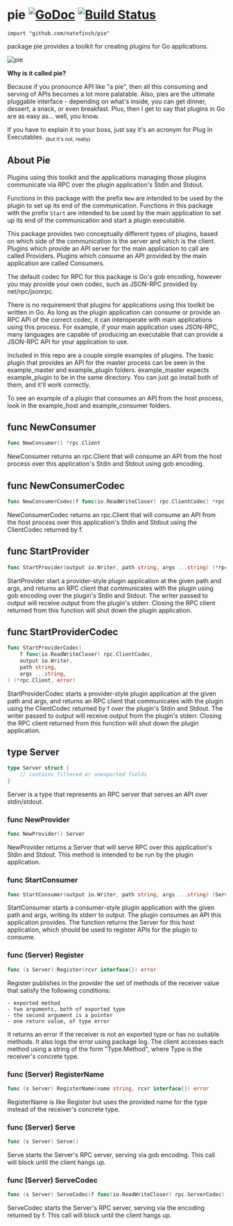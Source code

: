 # pie [![GoDoc](https://godoc.org/github.com/natefinch/pie?status.png)](https://godoc.org/github.com/natefinch/pie) [![Build Status](https://drone.io/github.com/natefinch/pie/status.png)](https://drone.io/github.com/natefinch/pie/latest)

    import "github.com/natefinch/pie"

package pie provides a toolkit for creating plugins for Go applications.

![pie](https://cloud.githubusercontent.com/assets/3185864/7804562/bc35d256-0332-11e5-8562-fe00ec4d10b2.png)

**Why is it called pie?**

Because if you pronounce API like "a pie", then all this consuming and serving
of APIs becomes a lot more palatable.  Also, pies are the ultimate pluggable
interface - depending on what's inside, you can get dinner, dessert, a snack, or
even breakfast.  Plus, then I get to say that plugins in Go are as easy as...
well, you know.

If you have to explain it to your boss, just say it's an acronym for Plug In
Executables. <sub>(but it's not, really)</sub>

## About Pie

Plugins using this toolkit and the applications managing those plugins
communicate via RPC over the plugin application's Stdin and Stdout.

Functions in this package with the prefix `New` are intended to be used by the
plugin to set up its end of the communication.  Functions in this package
with the prefix `Start` are intended to be used by the main application to set
up its end of the communication and start a plugin executable.

This package provides two conceptually different types of plugins, based on
which side of the communication is the server and which is the client.
Plugins which provide an API server for the main application to call are
called Providers.  Plugins which consume an API provided by the main
application are called Consumers.

The default codec for RPC for this package is Go's gob encoding, however you
may provide your own codec, such as JSON-RPC provided by net/rpc/jsonrpc.

There is no requirement that plugins for applications using this toolkit be
written in Go. As long as the plugin application can consume or provide an
RPC API of the correct codec, it can interoperate with main applications
using this process.  For example, if your main application uses JSON-RPC,
many languages are capable of producing an executable that can provide a
JSON-RPC API for your application to use.

Included in this repo are a couple simple examples of plugins.  The basic plugin
that provides an API for the master process can be seen in the example\_master
and example\_plugin folders.  example\_master expects example_plugin to be in
the same directory.  You can just go install both of them, and it'll work
correctly.

To see an example of a plugin that consumes an API from the host process, look
in the example\_host and example\_consumer folders.


## func NewConsumer
``` go
func NewConsumer() *rpc.Client
```
NewConsumer returns an rpc.Client that will consume an API from the host
process over this application's Stdin and Stdout using gob encoding.


## func NewConsumerCodec
``` go
func NewConsumerCodec(f func(io.ReadWriteCloser) rpc.ClientCodec) *rpc.Client
```
NewConsumerCodec returns an rpc.Client that will consume an API from the host
process over this application's Stdin and Stdout using the ClientCodec
returned by f.


## func StartProvider
``` go
func StartProvider(output io.Writer, path string, args ...string) (*rpc.Client, error)
```
StartProvider start a provider-style plugin application at the given path and
args, and returns an RPC client that communicates with the plugin using gob
encoding over the plugin's Stdin and Stdout.  The writer passed to output
will receive output from the plugin's stderr.  Closing the RPC client
returned from this function will shut down the plugin application.


## func StartProviderCodec
``` go
func StartProviderCodec(
    f func(io.ReadWriteCloser) rpc.ClientCodec,
    output io.Writer,
    path string,
    args ...string,
) (*rpc.Client, error)
```
StartProviderCodec starts a provider-style plugin application at the given
path and args, and returns an RPC client that communicates with the plugin
using the ClientCodec returned by f over the plugin's Stdin and Stdout. The
writer passed to output will receive output from the plugin's stderr.
Closing the RPC client returned from this function will shut down the plugin
application.


## type Server
``` go
type Server struct {
    // contains filtered or unexported fields
}
```
Server is a type that represents an RPC server that serves an API over
stdin/stdout.


### func NewProvider
``` go
func NewProvider() Server
```
NewProvider returns a Server that will serve RPC over this
application's Stdin and Stdout.  This method is intended to be run by the
plugin application.


### func StartConsumer
``` go
func StartConsumer(output io.Writer, path string, args ...string) (Server, error)
```
StartConsumer starts a consumer-style plugin application with the given path
and args, writing its stderr to output.  The plugin consumes an API this
application provides.  The function returns the Server for this host
application, which should be used to register APIs for the plugin to consume.


### func (Server) Register
``` go
func (s Server) Register(rcvr interface{}) error
```
Register publishes in the provider the set of methods of the receiver value
that satisfy the following conditions:


	- exported method
	- two arguments, both of exported type
	- the second argument is a pointer
	- one return value, of type error

It returns an error if the receiver is not an exported type or has no
suitable methods. It also logs the error using package log. The client
accesses each method using a string of the form "Type.Method", where Type is
the receiver's concrete type.


### func (Server) RegisterName
``` go
func (s Server) RegisterName(name string, rcvr interface{}) error
```
RegisterName is like Register but uses the provided name for the type
instead of the receiver's concrete type.


### func (Server) Serve
``` go
func (s Server) Serve()
```
Serve starts the Server's RPC server, serving via gob encoding.  This call
will block until the client hangs up.


### func (Server) ServeCodec
``` go
func (s Server) ServeCodec(f func(io.ReadWriteCloser) rpc.ServerCodec)
```
ServeCodec starts the Server's RPC server, serving via the encoding returned
by f. This call will block until the client hangs up.
